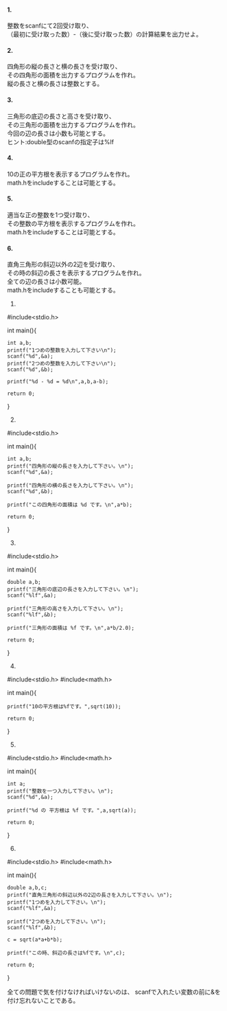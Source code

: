 #### 1.  
整数をscanfにて2回受け取り、  
（最初に受け取った数）-（後に受け取った数）の計算結果を出力せよ。  
  
#### 2.  
四角形の縦の長さと横の長さを受け取り、  
その四角形の面積を出力するプログラムを作れ。  
縦の長さと横の長さは整数とする。  
  
#### 3.  
三角形の底辺の長さと高さを受け取り、  
その三角形の面積を出力するプログラムを作れ。  
今回の辺の長さは小数も可能とする。  
ヒント:double型のscanfの指定子は%lf  
  
#### 4.  
10の正の平方根を表示するプログラムを作れ。  
math.hをincludeすることは可能とする。  
  
#### 5.  
適当な正の整数を1つ受け取り、  
その整数の平方根を表示するプログラムを作れ。  
math.hをincludeすることは可能とする。  
  
#### 6.
直角三角形の斜辺以外の2辺を受け取り、  
その時の斜辺の長さを表示するプログラムを作れ。  
全ての辺の長さは小数可能。  
math.hをincludeすることも可能とする。  


1.
#include<stdio.h>

int main(){
	
	int a,b;
	printf("1つめの整数を入力して下さい\n");
	scanf("%d",&a);
	printf("2つめの整数を入力して下さい\n");
	scanf("%d",&b);
	
	printf("%d - %d = %d\n",a,b,a-b);
	
	return 0;
}

2.
#include<stdio.h>

int main(){
	
	int a,b;
	printf("四角形の縦の長さを入力して下さい。\n");
	scanf("%d",&a);
	
	printf("四角形の横の長さを入力して下さい。\n");
	scanf("%d",&b);
	
	printf("この四角形の面積は %d です。\n",a*b);
	
	return 0;
}

3.
#include<stdio.h>

int main(){
	
	double a,b;
	printf("三角形の底辺の長さを入力して下さい。\n");
	scanf("%lf",&a);
	
	printf("三角形の高さを入力して下さい。\n");
	scanf("%lf",&b);
	
	printf("三角形の面積は %f です。\n",a*b/2.0);
	
	return 0;
}

4.
#include<stdio.h>
#include<math.h>

int main(){
	
	printf("10の平方根は%fです。",sqrt(10));
	
	return 0;
}

5.
#include<stdio.h>
#include<math.h>

int main(){
	
	int a;
	printf("整数を一つ入力して下さい。\n");
	scanf("%d",&a);
	
	printf("%d の 平方根は %f です。",a,sqrt(a));
	
	return 0;
}

6.
#include<stdio.h>
#include<math.h>

int main(){
	
	double a,b,c;
	printf("直角三角形の斜辺以外の2辺の長さを入力して下さい。\n");
	printf("1つめを入力して下さい。\n");
	scanf("%lf",&a);
	
	printf("2つめを入力して下さい。\n");
	scanf("%lf",&b);
	
	c = sqrt(a*a+b*b);
	
	printf("この時、斜辺の長さは%fです。\n",c);
	
	return 0;
}


全ての問題で気を付けなければいけないのは、
scanfで入れたい変数の前に&を付け忘れないことである。
